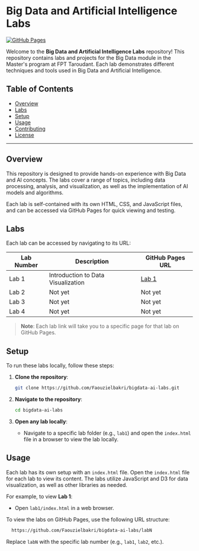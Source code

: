 # Big Data and Artificial Intelligence Labs

[![GitHub Pages](https://img.shields.io/badge/GitHub-Pages-brightgreen.svg)](https://faouzielbakri.github.io/bigdata-ai-labs/)

Welcome to the **Big Data and Artificial Intelligence Labs** repository! This repository contains labs and projects for the Big Data module in the Master's program at FPT Taroudant. Each lab demonstrates different techniques and tools used in Big Data and Artificial Intelligence.

## Table of Contents

- [Overview](#overview)
- [Labs](#labs)
- [Setup](#setup)
- [Usage](#usage)
- [Contributing](#contributing)
- [License](#license)

---

## Overview

This repository is designed to provide hands-on experience with Big Data and AI concepts. The labs cover a range of topics, including data processing, analysis, and visualization, as well as the implementation of AI models and algorithms.

Each lab is self-contained with its own HTML, CSS, and JavaScript files, and can be accessed via GitHub Pages for quick viewing and testing.

## Labs

Each lab can be accessed by navigating to its URL:

| Lab Number | Description                        | GitHub Pages URL                                              |
| ---------- | ---------------------------------- | ------------------------------------------------------------- |
| Lab 1      | Introduction to Data Visualization | [Lab 1](https://faouzielbakri.github.io/bigdata-ai-labs/lab1) |
| Lab 2      | Not yet                            | Not yet                                                       |
| Lab 3      | Not yet                            | Not yet                                                       |
| Lab 4      | Not yet                            | Not yet                                                       |

> **Note**: Each lab link will take you to a specific page for that lab on GitHub Pages.

## Setup

To run these labs locally, follow these steps:

1. **Clone the repository**:

   ```bash
   git clone https://github.com/Faouzielbakri/bigdata-ai-labs.git
   ```

2. **Navigate to the repository**:

   ```bash
   cd bigdata-ai-labs
   ```

3. **Open any lab locally**:
   - Navigate to a specific lab folder (e.g., `lab1`) and open the `index.html` file in a browser to view the lab locally.

## Usage

Each lab has its own setup with an `index.html` file. Open the `index.html` file for each lab to view its content. The labs utilize JavaScript and D3 for data visualization, as well as other libraries as needed.

For example, to view **Lab 1**:

- Open `lab1/index.html` in a web browser.

To view the labs on GitHub Pages, use the following URL structure:

```bash
  https://github.com/Faouzielbakri/bigdata-ai-labs/labN
```

Replace `labN` with the specific lab number (e.g., `lab1`, `lab2`, etc.).
